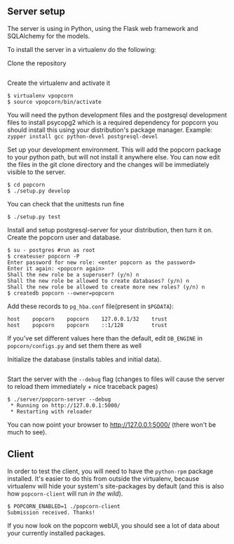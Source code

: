 Server setup
------------

The server is using in Python, using the Flask web framework and SQLAlchemy for the models.

To install the server in a virtualenv do the following:

Clone the repository

```git clone git://github.com/mapleoin/popcorn.git
```  

Create the virtualenv and activate it

```
$ virtualenv vpopcorn
$ source vpopcorn/bin/activate
```

You will need the python development files and the postgresql development files to install psycopg2 which
is a required dependency for popcorn you should install this using your
distribution's package manager. Example: `zypper install gcc python-devel postgresql-devel`

Set up your development environment. This will add the popcorn package
to your python path, but will not install it anywhere else. You can now
edit the files in the git clone directory and the changes will be
immediately visible to the server.

```
$ cd popcorn
$ ./setup.py develop
```

You can check that the unittests run fine

```$ ./setup.py test```

Install and setup postgresql-server for your distribution, then turn it
on. Create the popcorn user and database.

```
$ su - postgres #run as root
$ createuser popcorn -P
Enter password for new role: <enter popcorn as the password>
Enter it again: <popcorn again>
Shall the new role be a superuser? (y/n) n
Shall the new role be allowed to create databases? (y/n) n
Shall the new role be allowed to create more new roles? (y/n) n
$ createdb popcorn --owner=popcorn
```

Add these records to `pg_hba.conf` file(present in `$PGDATA`):

```
host    popcorn    popcorn    127.0.0.1/32    trust
host    popcorn    popcorn    ::1/128         trust
```

If you've set different values here than the default, edit `DB_ENGINE` in
 `popcorn/configs.py` and set them there as well

Initialize the database (installs tables and initial data).

```$ ./server/popcorn-server init_db
```

Start the server with the `--debug` flag (changes to files will cause
the server to reload them immediately + nice traceback pages)

```
$ ./server/popcorn-server --debug
 * Running on http://127.0.0.1:5000/
 * Restarting with reloader
```
 
You can now point your browser to http://127.0.0.1:5000/ (there won't be
 much to see).


Client
------
 
In order to test the client, you will need to have the `python-rpm`
package installed. It's easier to do this from outside the virtualenv,
because virtualenv will hide your system's site-packages by default (and
this is also how `popcorn-client` will run *in the wild*).

```
$ POPCORN_ENABLED=1 ./popcorn-client 
Submission received. Thanks!
```

If you now look on the popcorn webUI, you should see a lot of data about
your currently installed packages.

